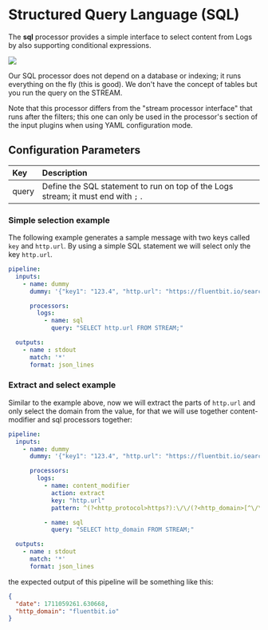 # Structured Query Language (SQL)

The **sql** processor provides a simple interface to select content from Logs by also supporting conditional expressions.

<img referrerpolicy="no-referrer-when-downgrade" src="https://static.scarf.sh/a.png?x-pxid=6bd80893-c66f-4950-9e6d-c21358e9e8c9" />

Our SQL processor does not depend on a database or indexing; it runs everything on the fly (this is good). We don't have the concept of tables but you run the query on the STREAM.

Note that this processor differs from the "stream processor interface" that runs after the filters; this one can only be used in the processor's section of the input plugins when using YAML configuration mode.

## Configuration Parameters

| Key         | Description |
| :---------- | :--- |
| query | Define the SQL statement to run on top of the Logs stream; it must end with `;` . |



### Simple selection example

The following example generates a sample message with two keys called `key` and `http.url`. By using a simple SQL statement we will select only the key `http.url`. 

```yaml
pipeline:
  inputs:
    - name: dummy
      dummy: '{"key1": "123.4", "http.url": "https://fluentbit.io/search?q=docs"}'

      processors:
        logs:
          - name: sql
            query: "SELECT http.url FROM STREAM;"

  outputs:
    - name : stdout
      match: '*'
      format: json_lines
```

### Extract and select example

Similar to the example above, now we will extract the parts of `http.url` and only select the domain from the value, for that we will use together content-modifier and sql processors together:

```yaml
pipeline:
  inputs:
    - name: dummy
      dummy: '{"key1": "123.4", "http.url": "https://fluentbit.io/search?q=docs"}'

      processors:
        logs:
          - name: content_modifier
            action: extract
            key: "http.url"
            pattern: ^(?<http_protocol>https?):\/\/(?<http_domain>[^\/\?]+)(?<http_path>\/[^?]*)?(?:\?(?<http_query_params>.*))?

          - name: sql
            query: "SELECT http_domain FROM STREAM;"

  outputs:
    - name : stdout
      match: '*'
      format: json_lines
```

the expected output of this pipeline will be something like this:

```json
{
  "date": 1711059261.630668,
  "http_domain": "fluentbit.io"
}
```

